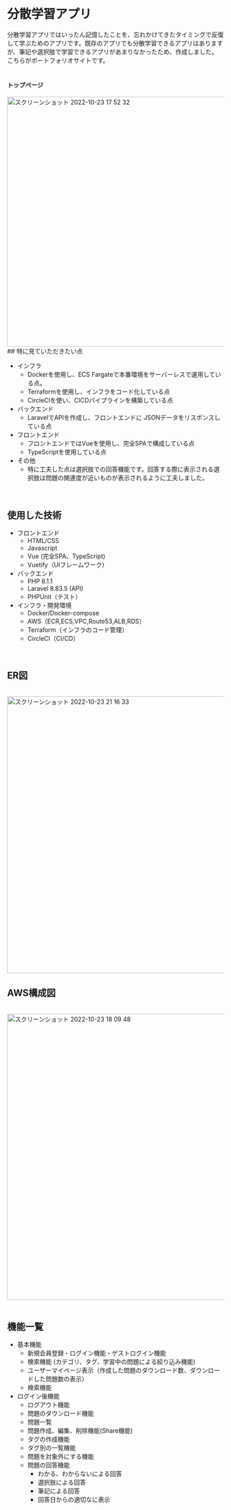 

# 分散学習アプリ
分散学習アプリではいったん記憶したことを、忘れかけてきたタイミングで反復して学ぶためのアプリです。既存のアプリでも分散学習できるアプリはありますが、筆記や選択肢で学習できるアプリがあまりなかったため、作成しました。<br>
こちらがポートフォリオサイトです。<br>
<br>  

#### トップページ
<img width="580" alt="スクリーンショット 2022-10-23 17 52 32" src="https://user-images.githubusercontent.com/88951052/197383220-cee91c37-1bc3-41cc-adcf-5201d772b3d7.png">
<br>
## 特に見ていただきたい点

- インフラ
  - Dockerを使用し、ECS Fargateで本番環境をサーバーレスで運用している点。
  - Terraformを使用し、インフラをコード化している点
  - CircleCIを使い、CICDパイプラインを構築している点
- バックエンド
  - LaravelでAPIを作成し、フロントエンドに JSONデータをリスポンスしている点
- フロントエンド
  - フロントエンドではVueを使用し、完全SPAで構成している点
  - TypeScriptを使用している点
- その他
  - 特に工夫した点は選択肢での回答機能です。回答する際に表示される選択肢は問題の関連度が近いものが表示されるように工夫しました。
<br>

## 使用した技術
* フロントエンド  
  * HTML/CSS
  * Javascript
  * Vue (完全SPA、TypeScript)
  * Vuetify（UIフレームワーク）
* バックエンド  
  * PHP 8.1.1
  * Laravel 8.83.5 (API)
  * PHPUnit（テスト）
* インフラ・開発環境  
  * Docker/Docker-compose
  * AWS（ECR,ECS,VPC,Route53,ALB,RDS）
  * Terraform（インフラのコード管理）
  * CircleCI（CI/CD）

<br>

## ER図

<br>

<img width="643" alt="スクリーンショット 2022-10-23 21 16 33" src="https://user-images.githubusercontent.com/88951052/197391569-c9a86917-4fbf-4e8f-bd69-1ac0253bade3.png">
<br>

## AWS構成図

<br>

<img width="664" alt="スクリーンショット 2022-10-23 18 09 48" src="https://user-images.githubusercontent.com/88951052/197384015-06621b0f-87f7-44b5-afbb-46e3b240cda1.png">
<br>

<br>

## 機能一覧
* 基本機能
  * 新規会員登録・ログイン機能・ゲストログイン機能
  * 検索機能 (カテゴリ、タグ、学習中の問題による絞り込み機能)
  * ユーザーマイページ表示（作成した問題のダウンロード数、ダウンロードした問題数の表示）
  * 検索機能
* ログイン後機能
  * ログアウト機能
  * 問題のダウンロード機能
  * 問題一覧
  * 問題作成、編集、削除機能(Share機能)
  * タグの作成機能
  * タグ別の一覧機能
  * 問題を対象外にする機能
  * 問題の回答機能
     * わかる、わからないによる回答
     * 選択肢による回答
     * 筆記による回答
     * 回答日からの適切なに表示
